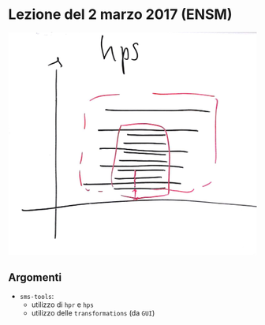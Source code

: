# Lezione del 2 marzo 2017 (ENSM)

![whiteboard](./BN_I_20170302.jpg)

## Argomenti

* `sms-tools`:
   * utilizzo di `hpr` e `hps`
   * utilizzo delle `transformations` (da `GUI`)
